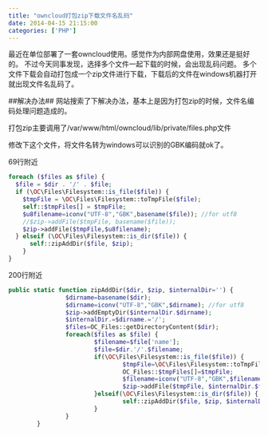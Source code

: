 ```yaml
---
title: "owncloud打包zip下载文件名乱码"
date: 2014-04-15 21:15:00
categories: ['PHP']
---
```

最近在单位部署了一套owncloud使用。感觉作为内部网盘使用，效果还是挺好的。
不过今天同事发现，选择多个文件一起下载的时候，会出现乱码问题。
多个文件下载会自动打包成一个zip文件进行下载，下载后的文件在windows机器打开就出现文件名乱码了。

##解决办法##
网站搜索了下解决办法，基本上是因为打包zip的时候，文件名编码处理问题造成的。

打包zip主要调用了/var/www/html/owncloud/lib/private/files.php文件

修改下这个文件，将文件名转为windows可以识别的GBK编码就ok了。

69行附近
``` php
foreach ($files as $file) {
  $file = $dir . '/' . $file;
  if (\OC\Files\Filesystem::is_file($file)) {
    $tmpFile = \OC\Files\Filesystem::toTmpFile($file);
    self::$tmpFiles[] = $tmpFile;
    $u8filename=iconv("UTF-8","GBK",basename($file)); //for utf8
    //$zip->addFile($tmpFile, basename($file));
    $zip->addFile($tmpFile,$u8filename);
  } elseif (\OC\Files\Filesystem::is_dir($file)) {
      self::zipAddDir($file, $zip);
    }
}

```

200行附近
``` php
public static function zipAddDir($dir, $zip, $internalDir='') {
                $dirname=basename($dir);
                $dirname=iconv("UTF-8","GBK",$dirname); //for utf8
                $zip->addEmptyDir($internalDir.$dirname);
                $internalDir.=$dirname.='/';
                $files=OC_Files::getDirectoryContent($dir);
                foreach($files as $file) {
                        $filename=$file['name'];
                        $file=$dir.'/'.$filename;
                        if(\OC\Files\Filesystem::is_file($file)) {
                                $tmpFile=\OC\Files\Filesystem::toTmpFile($file);
                                OC_Files::$tmpFiles[]=$tmpFile;
                                $filename=iconv("UTF-8","GBK",$filename); //for utf8
                                $zip->addFile($tmpFile, $internalDir.$filename);
                        }elseif(\OC\Files\Filesystem::is_dir($file)) {
                                self::zipAddDir($file, $zip, $internalDir);
                        }
                }
        }
```

